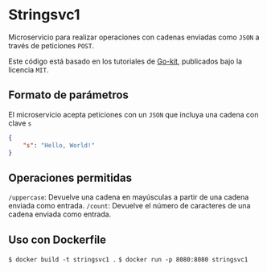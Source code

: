 # Stringsvc1

Microservicio para realizar operaciones con cadenas enviadas como `JSON` a través de peticiones `POST`.

Este código está basado en los tutoriales de [Go-kit](https://gokit.io/examples/stringsvc.html), publicados bajo la licencia `MIT`.

## Formato de parámetros
El microservicio acepta peticiones con un `JSON` que incluya una cadena con clave `s`
```json
{
    "s": "Hello, World!"
}
```


## Operaciones permitidas
`/uppercase`: Devuelve una cadena en mayúsculas a partir de una cadena enviada como entrada.
`/count`: Devuelve el número de caracteres de una cadena enviada como entrada.


## Uso con Dockerfile
`$ docker build -t stringsvc1 .`
`$ docker run -p 8080:8080 stringsvc1`
